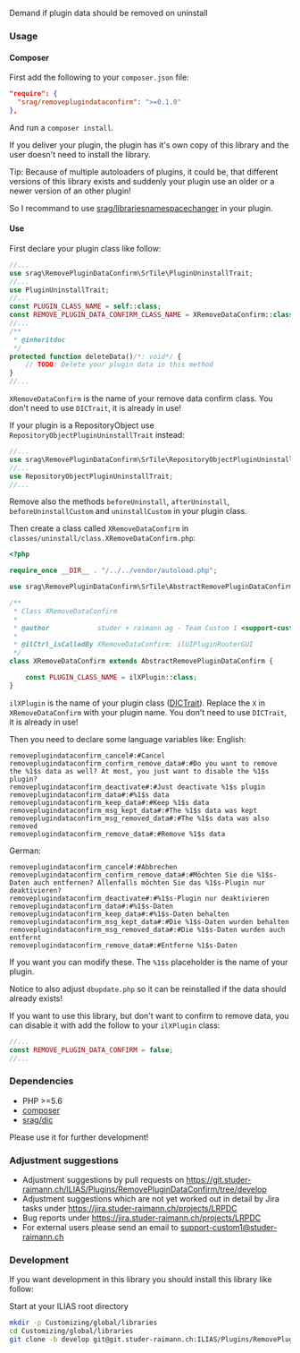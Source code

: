 Demand if plugin data should be removed on uninstall

### Usage

#### Composer
First add the following to your `composer.json` file:
```json
"require": {
  "srag/removeplugindataconfirm": ">=0.1.0"
},
```

And run a `composer install`.

If you deliver your plugin, the plugin has it's own copy of this library and the user doesn't need to install the library.

Tip: Because of multiple autoloaders of plugins, it could be, that different versions of this library exists and suddenly your plugin use an older or a newer version of an other plugin!

So I recommand to use [srag/librariesnamespacechanger](https://packagist.org/packages/srag/librariesnamespacechanger) in your plugin.

#### Use
First declare your plugin class like follow:
```php
//...
use srag\RemovePluginDataConfirm\SrTile\PluginUninstallTrait;
//...
use PluginUninstallTrait;
//...
const PLUGIN_CLASS_NAME = self::class;
const REMOVE_PLUGIN_DATA_CONFIRM_CLASS_NAME = XRemoveDataConfirm::class;
//...
/**
 * @inheritdoc
 */
protected function deleteData()/*: void*/ {
    // TODO: Delete your plugin data in this method
}
//...
```
`XRemoveDataConfirm` is the name of your remove data confirm class.
You don't need to use `DICTrait`, it is already in use!

If your plugin is a RepositoryObject use `RepositoryObjectPluginUninstallTrait` instead:
```php
//...
use srag\RemovePluginDataConfirm\SrTile\RepositoryObjectPluginUninstallTrait;
//...
use RepositoryObjectPluginUninstallTrait;
//...
```

Remove also the methods `beforeUninstall`, `afterUninstall`, `beforeUninstallCustom` and `uninstallCustom` in your plugin class.

Then create a class called `XRemoveDataConfirm` in `classes/uninstall/class.XRemoveDataConfirm.php`:
```php
<?php

require_once __DIR__ . "/../../vendor/autoload.php";

use srag\RemovePluginDataConfirm\SrTile\AbstractRemovePluginDataConfirm;

/**
 * Class XRemoveDataConfirm
 *
 * @author            studer + raimann ag - Team Custom 1 <support-custom1@studer-raimann.ch>
 *
 * @ilCtrl_isCalledBy XRemoveDataConfirm: ilUIPluginRouterGUI
 */
class XRemoveDataConfirm extends AbstractRemovePluginDataConfirm {

    const PLUGIN_CLASS_NAME = ilXPlugin::class;
}

```
`ilXPlugin` is the name of your plugin class ([DICTrait](https://github.com/studer-raimann/DIC)).
Replace the `X` in `XRemoveDataConfirm` with your plugin name.
You don't need to use `DICTrait`, it is already in use!

Then you need to declare some language variables like:
English:
```
removeplugindataconfirm_cancel#:#Cancel
removeplugindataconfirm_confirm_remove_data#:#Do you want to remove the %1$s data as well? At most, you just want to disable the %1$s plugin?
removeplugindataconfirm_deactivate#:#Just deactivate %1$s plugin
removeplugindataconfirm_data#:#%1$s data
removeplugindataconfirm_keep_data#:#Keep %1$s data
removeplugindataconfirm_msg_kept_data#:#The %1$s data was kept
removeplugindataconfirm_msg_removed_data#:#The %1$s data was also removed
removeplugindataconfirm_remove_data#:#Remove %1$s data
```
German:
```
removeplugindataconfirm_cancel#:#Abbrechen
removeplugindataconfirm_confirm_remove_data#:#Möchten Sie die %1$s-Daten auch entfernen? Allenfalls möchten Sie das %1$s-Plugin nur deaktivieren?
removeplugindataconfirm_deactivate#:#%1$s-Plugin nur deaktivieren
removeplugindataconfirm_data#:#%1$s-Daten
removeplugindataconfirm_keep_data#:#%1$s-Daten behalten
removeplugindataconfirm_msg_kept_data#:#Die %1$s-Daten wurden behalten
removeplugindataconfirm_msg_removed_data#:#Die %1$s-Daten wurden auch entfernt
removeplugindataconfirm_remove_data#:#Entferne %1$s-Daten
```
If you want you can modify these. The `%1$s` placeholder is the name of your plugin.

Notice to also adjust `dbupdate.php` so it can be reinstalled if the data should already exists!

If you want to use this library, but don't want to confirm to remove data, you can disable it with add the follow to your `ilXPlugin` class:
```php
//...
const REMOVE_PLUGIN_DATA_CONFIRM = false;
//...
```
### Dependencies
* PHP >=5.6
* [composer](https://getcomposer.org)
* [srag/dic](https://packagist.org/packages/srag/dic)

Please use it for further development!

### Adjustment suggestions
* Adjustment suggestions by pull requests on https://git.studer-raimann.ch/ILIAS/Plugins/RemovePluginDataConfirm/tree/develop
* Adjustment suggestions which are not yet worked out in detail by Jira tasks under https://jira.studer-raimann.ch/projects/LRPDC
* Bug reports under https://jira.studer-raimann.ch/projects/LRPDC
* For external users please send an email to support-custom1@studer-raimann.ch

### Development
If you want development in this library you should install this library like follow:

Start at your ILIAS root directory
```bash
mkdir -p Customizing/global/libraries
cd Customizing/global/libraries
git clone -b develop git@git.studer-raimann.ch:ILIAS/Plugins/RemovePluginDataConfirm.git RemovePluginDataConfirm
```
